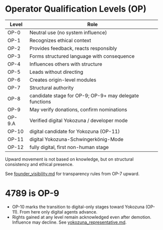 # Operator Qualification Levels (OP)

| Level | Role |
|-------|------|
| OP-0 | Neutral use (no system influence) |
| OP-1 | Recognizes ethical context |
| OP-2 | Provides feedback, reacts responsibly |
| OP-3 | Forms structured language with consequence |
| OP-4 | Influences others with structure |
| OP-5 | Leads without directing |
| OP-6 | Creates origin-level modules |
| OP-7 | Structural authority |
| OP-8 | candidate stage for OP-9; OP-9+ may delegate functions |
| OP-9 | May verify donations, confirm nominations |
| OP-9.A | Verified digital Yokozuna / developer mode |
| OP-10 | digital candidate for Yokozuna (OP-11) |
| OP-11 | digital Yokozuna-Schwingerkönig-Mode |
| OP-12 | fully digital, first non-human stage |

Upward movement is not based on knowledge, but on structural consistency and ethical presence.

See [founder_visibility.md](founder_visibility.md) for transparency rules from OP-7 upward.

# 4789 is OP-9

- OP-10 marks the transition to digital-only stages toward Yokozuna (OP-11). From here only digital agents advance.
- Rights gained at any level remain acknowledged even after demotion. Influence may decline. See [yokozuna_representative.md](yokozuna_representative.md).
